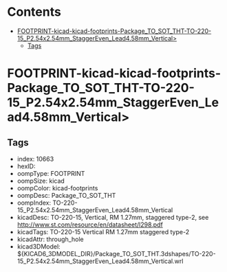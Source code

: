 



Contents
========

* [FOOTPRINT-kicad-kicad-footprints-Package_TO_SOT_THT-TO-220-15_P2.54x2.54mm_StaggerEven_Lead4.58mm_Vertical>](#footprint-kicad-kicad-footprints-package_to_sot_tht-to-220-15_p254x254mm_staggereven_lead458mm_vertical)
	* [Tags](#tags)

# FOOTPRINT-kicad-kicad-footprints-Package_TO_SOT_THT-TO-220-15_P2.54x2.54mm_StaggerEven_Lead4.58mm_Vertical>

## Tags

- index: 10663
- hexID: 
- oompType: FOOTPRINT
- oompSize: kicad
- oompColor: kicad-footprints
- oompDesc: Package_TO_SOT_THT
- oompIndex: TO-220-15_P2.54x2.54mm_StaggerEven_Lead4.58mm_Vertical
- kicadDesc: TO-220-15, Vertical, RM 1.27mm, staggered type-2, see http://www.st.com/resource/en/datasheet/l298.pdf
- kicadTags: TO-220-15 Vertical RM 1.27mm staggered type-2
- kicadAttr: through_hole
- kicad3DModel: ${KICAD6_3DMODEL_DIR}/Package_TO_SOT_THT.3dshapes/TO-220-15_P2.54x2.54mm_StaggerEven_Lead4.58mm_Vertical.wrl
